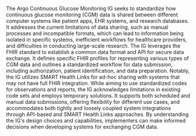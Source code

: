 The Argo Continuous Glucose Monitoring IG seeks to standardize how continuous glucose monitoring (CGM) data is shared between different computer systems like patient apps, EHR systems, and research databases. It addresses the current limitations of data sharing, such as manual processes and incompatible formats, which can lead to information being isolated in specific systems, inefficient workflows for healthcare providers, and difficulties in conducting large-scale research. The IG leverages the FHIR standard to establish a common data format and API for secure data exchange. It defines specific FHIR profiles for representing various types of CGM data and outlines a standardized workflow for data submission, including authorization, patient identification, and data preparation. Notably, the IG utilizes SMART Health Links for ad-hoc sharing with systems that may not have full FHIR integration. While aiming to use standardized codes for observations and reports, the IG acknowledges limitations in existing code sets and employs temporary solutions. It supports both scheduled and manual data submissions, offering flexibility for different use cases, and accommodates both tightly and loosely coupled system integrations through API-based and SMART Health Links approaches. By understanding the IG's design choices and capabilities, implementers can make informed decisions when developing systems for exchanging CGM data. 
